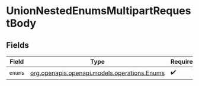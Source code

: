 # UnionNestedEnumsMultipartRequestBody


## Fields

| Field                                                                            | Type                                                                             | Required                                                                         | Description                                                                      |
| -------------------------------------------------------------------------------- | -------------------------------------------------------------------------------- | -------------------------------------------------------------------------------- | -------------------------------------------------------------------------------- |
| `enums`                                                                          | [org.openapis.openapi.models.operations.Enums](../../models/operations/Enums.md) | :heavy_check_mark:                                                               | N/A                                                                              |